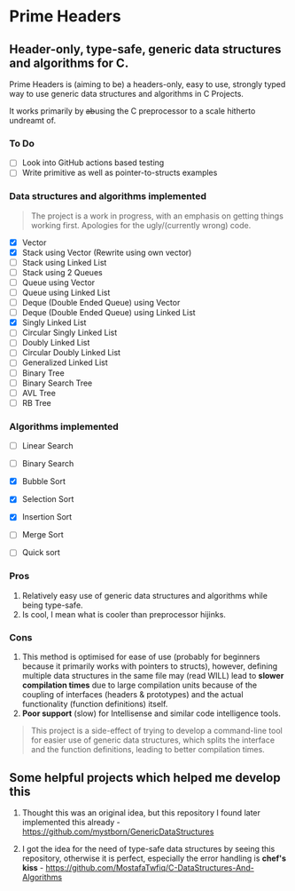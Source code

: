 # Prime Headers
## Header-only, type-safe, generic data structures and algorithms for C.

Prime Headers is (aiming to be) a headers-only, easy to use, strongly typed way to use generic data structures and algorithms in C Projects.

It works primarily by ~~ab~~using the C preprocessor to a scale hitherto undreamt of.

### To Do
- [ ] Look into GitHub actions based testing
- [ ] Write primitive as well as pointer-to-structs examples

### Data structures and algorithms implemented

> The project is a work in progress, with an emphasis on getting things working first. Apologies for the ugly/(currently wrong) code.

- [x] Vector
- [x] Stack using Vector (Rewrite using own vector)
- [ ] Stack using Linked List
- [ ] Stack using 2 Queues
- [ ] Queue using Vector
- [ ] Queue using Linked List
- [ ] Deque (Double Ended Queue) using Vector
- [ ] Deque (Double Ended Queue) using Linked List
- [x] Singly Linked List
- [ ] Circular Singly Linked List
- [ ] Doubly Linked List
- [ ] Circular Doubly Linked List
- [ ] Generalized Linked List
- [ ] Binary Tree
- [ ] Binary Search Tree
- [ ] AVL Tree
- [ ] RB Tree

### Algorithms implemented

- [ ] Linear Search
- [ ] Binary Search
- [x] Bubble Sort
- [x] Selection Sort
- [x] Insertion Sort
- [ ] Merge Sort
- [ ] Quick sort


### Pros

1. Relatively easy use of generic data structures and algorithms while being type-safe.
2. Is cool, I mean what is cooler than preprocessor hijinks.

### Cons

1. This method is optimised for ease of use (probably for beginners because it primarily works with pointers to structs), however, defining multiple data structures in the same file may (read WILL) lead to **slower compilation times** due to large compilation units because of the coupling of interfaces (headers & prototypes) and the actual functionality (function definitions) itself.
2. **Poor support** (slow) for Intellisense and similar code intelligence tools.

> This project is a side-effect of trying to develop a command-line tool for easier use of generic data structures, which splits the interface and the function definitions, leading to better compilation times.


## Some helpful projects which helped me develop this

1. Thought this was an original idea, but this repository I found later implemented this already - https://github.com/mystborn/GenericDataStructures

2. I got the idea for the need of type-safe data structures by seeing this repository, otherwise it is perfect, especially the error handling is **chef's kiss** - https://github.com/MostafaTwfiq/C-DataStructures-And-Algorithms